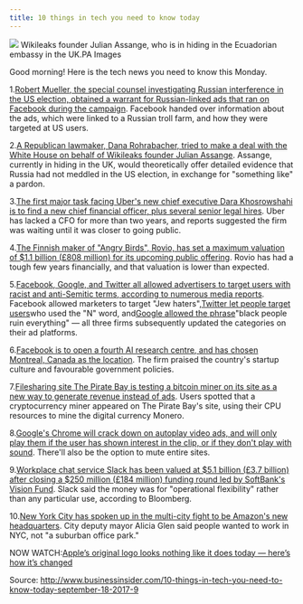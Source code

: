 ```yaml
---
title: 10 things in tech you need to know today
---
```


![](http://img1.tuicool.com/FBBZraF.png!web)
Wikileaks founder Julian Assange, who is in hiding in the Ecuadorian embassy in the UK.PA Images

Good morning! Here is the tech news you need to know this Monday.

1.[Robert Mueller, the special counsel investigating Russian interference in the US election, obtained a warrant for Russian-linked ads that ran on Facebook during the campaign](http://money.cnn.com/2017/09/15/media/facebook-mueller-ads/index.html). Facebook handed over information about the ads, which were linked to a Russian troll farm, and how they were targeted at US users.

2.[A Republican lawmaker, Dana Rohrabacher, tried to make a deal with the White House on behalf of Wikileaks founder Julian Assange](https://www.wsj.com/articles/gop-congressman-sought-trump-deal-on-wikileaks-russia-1505509918?tesla=y). Assange, currently in hiding in the UK, would theoretically offer detailed evidence that Russia had not meddled in the US election, in exchange for "something like" a pardon.

3.[The first major task facing Uber's new chief executive Dara Khosrowshahi is to find a new chief financial officer, plus several senior legal hires](https://www.recode.net/2017/9/17/16321254/uber-hire-a-cfo-legal-executives). Uber has lacked a CFO for more than two years, and reports suggested the firm was waiting until it was closer to going public.

4.[The Finnish maker of "Angry Birds", Rovio, has set a maximum valuation of $1.1 billion \(£808 million\) for its upcoming public offering](http://www.reuters.com/article/us-rovio-ipo/angry-birds-maker-rovio-moves-forward-with-1-billion-ipo-idUSKCN1BQ0VR). Rovio has had a tough few years financially, and that valuation is lower than expected.

5.[Facebook, Google, and Twitter all allowed advertisers to target users with racist and anti-Semitic terms, according to numerous media reports](https://www.propublica.org/article/facebook-enabled-advertisers-to-reach-jew-haters). Facebook allowed marketers to target "Jew haters",[Twitter let people target users](http://www.thedailybeast.com/twitter-lets-you-target-millions-of-users-who-may-like-the-n-word)who used the "N" word, and[Google allowed the phrase](https://www.buzzfeed.com/alexkantrowitz/google-allowed-advertisers-to-target-jewish-parasite-black?utm_term=.jvrArLM5e#.beQp9n6MN)"black people ruin everything" — all three firms subsequently updated the categories on their ad platforms.

6.[Facebook is to open a fourth AI research centre, and has chosen Montreal, Canada as the location](http://www.businessinsider.com/r-facebook-hires-ai-expert-launches-lab-in-canadas-montreal-2017-9?IR=T). The firm praised the country's startup culture and favourable government policies.

7.[Filesharing site The Pirate Bay is testing a bitcoin miner on its site as a new way to generate revenue instead of ads](https://torrentfreak.com/the-pirate-bay-website-runs-a-cryptocurrency-miner-170916/). Users spotted that a cryptocurrency miner appeared on The Pirate Bay's site, using their CPU resources to mine the digital currency Monero.

8.[Google's Chrome will crack down on autoplay video ads, and will only play them if the user has shown interest in the clip, or if they don't play with sound](https://www.theverge.com/2017/9/15/16311310/google-chrome-autoplay-videos-january). There'll also be the option to mute entire sites.

9.[Workplace chat service Slack has been valued at $5.1 billion \(£3.7 billion\) after closing a $250 million \(£184 million\) funding round led by SoftBank's Vision Fund](https://www.bloomberg.com/news/articles/2017-09-17/slack-gets-slice-of-softbank-s-100-billion-tech-bounty). Slack said the money was for "operational flexibility" rather than any particular use, according to Bloomberg.

10.[New York City has spoken up in the multi-city fight to be Amazon's new headquarters](http://uk.businessinsider.com/new-york-city-wants-amazon-2017-9?r=US&IR=T). City deputy mayor Alicia Glen said people wanted to work in NYC, not "a suburban office park."

NOW WATCH:[Apple’s original logo looks nothing like it does today — here’s how it’s changed](http://www.businessinsider.com/apple-logo-change-throughout-brand-history-2017-6)

Source: http://www.businessinsider.com/10-things-in-tech-you-need-to-know-today-september-18-2017-9